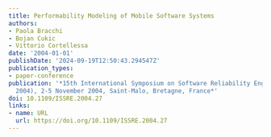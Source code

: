 ```yaml
---
title: Performability Modeling of Mobile Software Systems
authors:
- Paola Bracchi
- Bojan Cukic
- Vittorio Cortellessa
date: '2004-01-01'
publishDate: '2024-09-19T12:50:43.294547Z'
publication_types:
- paper-conference
publication: '*15th International Symposium on Software Reliability Engineering (ISSRE
  2004), 2-5 November 2004, Saint-Malo, Bretagne, France*'
doi: 10.1109/ISSRE.2004.27
links:
- name: URL
  url: https://doi.org/10.1109/ISSRE.2004.27
---
```

